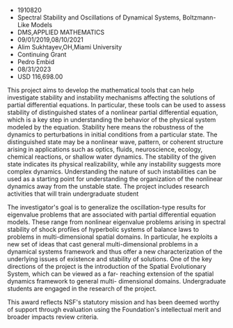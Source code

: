 
* 1910820
* Spectral Stability and Oscillations of Dynamical Systems, Boltzmann-Like Models
* DMS,APPLIED MATHEMATICS
* 09/01/2019,08/10/2021
* Alim Sukhtayev,OH,Miami University
* Continuing Grant
* Pedro Embid
* 08/31/2023
* USD 116,698.00

This project aims to develop the mathematical tools that can help investigate
stability and instability mechanisms affecting the solutions of partial
differential equations. In particular, these tools can be used to assess
stability of distinguished states of a nonlinear partial differential equation,
which is a key step in understanding the behavior of the physical system modeled
by the equation. Stability here means the robustness of the dynamics to
perturbations in initial conditions from a particular state. The distinguished
state may be a nonlinear wave, pattern, or coherent structure arising in
applications such as optics, fluids, neuroscience, ecology, chemical reactions,
or shallow water dynamics. The stability of the given state indicates its
physical realizability, while any instability suggests more complex dynamics.
Understanding the nature of such instabilities can be used as a starting point
for understanding the organization of the nonlinear dynamics away from the
unstable state. The project includes research activities that will train
undergraduate student

The investigator's goal is to generalize the oscillation-type results for
eigenvalue problems that are associated with partial differential equation
models. These range from nonlinear eigenvalue problems arising in spectral
stability of shock profiles of hyperbolic systems of balance laws to problems in
multi-dimensional spatial domains. In particular, he exploits a new set of ideas
that cast general multi-dimensional problems in a dynamical systems framework
and thus offer a new characterization of the underlying issues of existence and
stability of solutions. One of the key directions of the project is the
introduction of the Spatial Evolutionary System, which can be viewed as a far-
reaching extension of the spatial dynamics framework to general multi-
dimensional domains. Undergraduate students are engaged in the research of the
project.

This award reflects NSF's statutory mission and has been deemed worthy of
support through evaluation using the Foundation's intellectual merit and broader
impacts review criteria.
